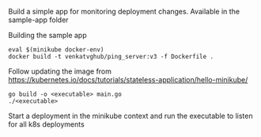 Build a simple app for monitoring deployment changes. Available in the sample-app folder

Building the sample app
```
eval $(minikube docker-env)
docker build -t venkatvghub/ping_server:v3 -f Dockerfile .
```
Follow updating the image from https://kubernetes.io/docs/tutorials/stateless-application/hello-minikube/


```dep ensure
go build -o <executable> main.go
./<executable>
```

Start a deployment in the minikube context and run the executable to listen for all k8s deployments

